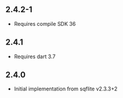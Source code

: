 ## 2.4.2-1

* Requires compile SDK 36

## 2.4.1

* Requires dart 3.7

## 2.4.0

* Initial implementation from sqflite v2.3.3+2

